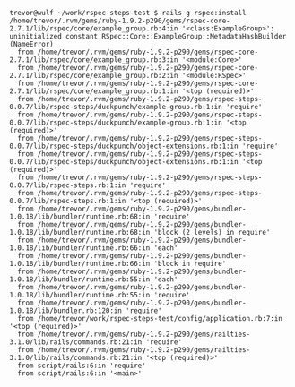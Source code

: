     trevor@wulf ~/work/rspec-steps-test $ rails g rspec:install
    /home/trevor/.rvm/gems/ruby-1.9.2-p290/gems/rspec-core-2.7.1/lib/rspec/core/example_group.rb:4:in '<class:ExampleGroup>': uninitialized constant RSpec::Core::ExampleGroup::MetadataHashBuilder (NameError)
      from /home/trevor/.rvm/gems/ruby-1.9.2-p290/gems/rspec-core-2.7.1/lib/rspec/core/example_group.rb:3:in '<module:Core>'
      from /home/trevor/.rvm/gems/ruby-1.9.2-p290/gems/rspec-core-2.7.1/lib/rspec/core/example_group.rb:2:in '<module:RSpec>'
      from /home/trevor/.rvm/gems/ruby-1.9.2-p290/gems/rspec-core-2.7.1/lib/rspec/core/example_group.rb:1:in '<top (required)>'
      from /home/trevor/.rvm/gems/ruby-1.9.2-p290/gems/rspec-steps-0.0.7/lib/rspec-steps/duckpunch/example-group.rb:1:in 'require'
      from /home/trevor/.rvm/gems/ruby-1.9.2-p290/gems/rspec-steps-0.0.7/lib/rspec-steps/duckpunch/example-group.rb:1:in '<top (required)>'
      from /home/trevor/.rvm/gems/ruby-1.9.2-p290/gems/rspec-steps-0.0.7/lib/rspec-steps/duckpunch/object-extensions.rb:1:in 'require'
      from /home/trevor/.rvm/gems/ruby-1.9.2-p290/gems/rspec-steps-0.0.7/lib/rspec-steps/duckpunch/object-extensions.rb:1:in '<top (required)>'
      from /home/trevor/.rvm/gems/ruby-1.9.2-p290/gems/rspec-steps-0.0.7/lib/rspec-steps.rb:1:in 'require'
      from /home/trevor/.rvm/gems/ruby-1.9.2-p290/gems/rspec-steps-0.0.7/lib/rspec-steps.rb:1:in '<top (required)>'
      from /home/trevor/.rvm/gems/ruby-1.9.2-p290/gems/bundler-1.0.18/lib/bundler/runtime.rb:68:in 'require'
      from /home/trevor/.rvm/gems/ruby-1.9.2-p290/gems/bundler-1.0.18/lib/bundler/runtime.rb:68:in 'block (2 levels) in require'
      from /home/trevor/.rvm/gems/ruby-1.9.2-p290/gems/bundler-1.0.18/lib/bundler/runtime.rb:66:in 'each'
      from /home/trevor/.rvm/gems/ruby-1.9.2-p290/gems/bundler-1.0.18/lib/bundler/runtime.rb:66:in 'block in require'
      from /home/trevor/.rvm/gems/ruby-1.9.2-p290/gems/bundler-1.0.18/lib/bundler/runtime.rb:55:in 'each'
      from /home/trevor/.rvm/gems/ruby-1.9.2-p290/gems/bundler-1.0.18/lib/bundler/runtime.rb:55:in 'require'
      from /home/trevor/.rvm/gems/ruby-1.9.2-p290/gems/bundler-1.0.18/lib/bundler.rb:120:in 'require'
      from /home/trevor/work/rspec-steps-test/config/application.rb:7:in '<top (required)>'
      from /home/trevor/.rvm/gems/ruby-1.9.2-p290/gems/railties-3.1.0/lib/rails/commands.rb:21:in 'require'
      from /home/trevor/.rvm/gems/ruby-1.9.2-p290/gems/railties-3.1.0/lib/rails/commands.rb:21:in '<top (required)>'
      from script/rails:6:in 'require'
      from script/rails:6:in '<main>'
